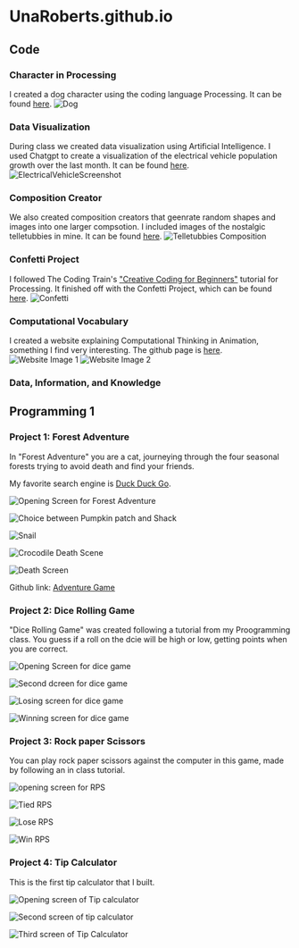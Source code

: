 # UnaRoberts.github.io
## Code
### Character in Processing
I created a dog character using the coding language Processing. 
It can be found [here](https://github.com/UnaRoberts/DoginProcessing). 
![Dog](https://github.com/user-attachments/assets/7e315641-10fa-4e1c-95d2-c2abef0e6905)


### Data Visualization
During class we created data visualization using Artificial Intelligence. I used Chatgpt to create a visualization of the electrical vehicle population growth over the last month. It can be found [here](https://github.com/UnaRoberts/DataVisualization). 
![ElectricalVehicleScreenshot](https://github.com/user-attachments/assets/51641f2e-a8f7-40c9-86f6-ab57e9e434ed)


### Composition Creator
We also created composition creators that geenrate random shapes and images into one larger compsotion. I included images of the nostalgic telletubbies in mine. It can be found [here](https://github.com/UnaRoberts/Composition-Creator). 
![Telletubbies Composition](https://github.com/user-attachments/assets/6be11542-eb5c-4348-862b-dcbf800a0c0a)


### Confetti Project
 I followed The Coding Train's ["Creative Coding for Beginners"](https://www.youtube.com/watch?v=4JzDttgdILQ&t=883s) tutorial for Processing. It finished off with the Confetti Project, which can be found [here](https://github.com/UnaRoberts/Confetti-Project). 
![Confetti](https://github.com/user-attachments/assets/933629c3-7195-4d1f-87f1-a28b30def2be)


### Computational Vocabulary
I created a website explaining Computational Thinking in Animation, something I find very interesting. The github page is [here](https://github.com/UnaRoberts/Computational-Vocabulary). 
![Website Image 1](https://github.com/user-attachments/assets/d75cdb06-4793-4f6d-8b13-2763e9cb5b19)
![Website Image 2](https://github.com/user-attachments/assets/978bf224-6cdd-44a7-8af0-ffaee483cabf)


### Data, Information, and Knowledge









## Programming 1
### Project 1: Forest Adventure 
In "Forest Adventure" you are a cat, journeying through the four seasonal forests trying to avoid death and find your friends. 


My favorite search engine is [Duck Duck Go](https://duckduckgo.com "The best search engine for privacy").

![Opening Screen for Forest Adventure](https://github.com/user-attachments/assets/6a5e718a-9fe6-4bd2-a52c-5c2b96a30ff7)

![Choice between Pumpkin patch and Shack](https://github.com/user-attachments/assets/e8b26d32-2e80-450b-8073-c8206bb024fe)

![Snail](https://github.com/user-attachments/assets/386f4a4b-2404-408a-812c-5b78c11eeb9a)

![Crocodile Death Scene](https://github.com/user-attachments/assets/0e53f3dd-2af7-4392-85e6-13def546c34c)

![Death Screen](https://github.com/user-attachments/assets/c1977bf8-8ff5-44dd-8001-aa98f6eccf4b)

Github link: 
[Adventure Game](https://github.com/UnaRoberts/adventuregame.git)


### Project 2: Dice Rolling Game
"Dice Rolling Game" was created following a tutorial from my Proogramming class. You guess if a roll on the dcie will be high or low, getting points when you are correct. 

![Opening Screen for dice game](https://github.com/user-attachments/assets/c250d293-e944-4211-b4d3-e6a4bd3a8c57)

![Second dcreen for dice game](https://github.com/user-attachments/assets/137b8451-e4f0-463c-8b86-f05aafa937e1)

![Losing screen for dice game](https://github.com/user-attachments/assets/cb563e10-0102-4a67-8af0-9584ec6f16ad)

![Winning screen for dice game](https://github.com/user-attachments/assets/9ebafd8e-8cdb-470b-9379-38232587e103)

### Project 3: Rock paper Scissors
You can play rock paper scissors against the computer in this game, made by following an in class tutorial. 

![opening screen for RPS](https://github.com/user-attachments/assets/0b226403-a043-416b-bd9f-c7fc89da3694)

![Tied RPS](https://github.com/user-attachments/assets/d17f6b28-8b30-476c-b6f1-12658b33d0bd)

![Lose RPS](https://github.com/user-attachments/assets/1a1eecf6-90d2-4349-acc0-ad78ef025a8b)

![Win RPS](https://github.com/user-attachments/assets/9a648dd3-26a6-47c2-80a2-155705c28ad8)


### Project 4: Tip Calculator

This is the first tip calculator that I built. 

![Opening screen of Tip calculator](https://github.com/user-attachments/assets/b7c60ea5-2569-4e9b-8874-2a003c48db8b)

![Second screen of tip calculator](https://github.com/user-attachments/assets/bd7d6704-0ef7-46a6-a735-5714bd989148)

![Third screen of Tip Calculator](https://github.com/user-attachments/assets/fefc3408-312e-4f5a-be99-aead5d5ddf0a)
